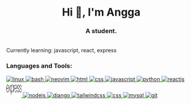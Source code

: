 <h1 align="center">Hi 👋, I'm Angga</h1>
<h3 align="center">A student.</h3>
<br>
Currently learning: javascript, react, express
<br>

<h3 align="left">Languages and Tools:</h3>
<p align="left">
    <a href="https://www.linux.org/" target="_blank" rel="noreferrer"> <img src="https://raw.githubusercontent.com/rahuldkjain/github-profile-readme-generator/master/src/images/icons/Other/linux.svg" alt="linux" width="40" height="40"/>
    </a>
    <a href="https://www.gnu.org/software/bash/" target="_blank" rel="noreferrer"> <img src="https://upload.wikimedia.org/wikipedia/commons/thumb/4/4b/Bash_Logo_Colored.svg/512px-Bash_Logo_Colored.svg.png?20180723054350" alt="bash" width="40" height="40"/>
    </a>
    <a href="https://www.neovim.io/" target="_blank" rel="noreferrer">
        <img src="https://upload.wikimedia.org/wikipedia/commons/thumb/3/3a/Neovim-mark.svg/1200px-Neovim-mark.svg.png" alt="neovim" width="40" height="40"/>
    </a>
    <a href="https://www.w3.org/html/" target="_blank" rel="noreferrer"> <img src="https://raw.githubusercontent.com/rahuldkjain/github-profile-readme-generator/master/src/images/icons/FrontendDevelopment/html.svg" alt="html" width="40" height="40"/>
    </a>
    <a href="https://www.w3.org/css/" target="_blank" rel="noreferrer"> <img src="https://raw.githubusercontent.com/rahuldkjain/github-profile-readme-generator/master/src/images/icons/FrontendDevelopment/css.svg" alt="css" width="40" height="40"/>
    </a>
    <a href="https://www.javascript.com/" target="_blank" rel="noreferrer"> <img src="https://raw.githubusercontent.com/rahuldkjain/github-profile-readme-generator/master/src/images/icons/ProgrammingLanguages/javascript.svg" alt="javascript" width="40" height="40"/>
    </a>
    <a href="https://www.python.org/" target="_blank" rel="noreferrer"> <img src="https://raw.githubusercontent.com/rahuldkjain/github-profile-readme-generator/master/src/images/icons/ProgrammingLanguages/python.svg" alt="python" width="40" height="40"/>
    </a>
    <a href="https://www.reactjs.org/" target="_blank" rel="noreferrer"> <img src="https://raw.githubusercontent.com/rahuldkjain/github-profile-readme-generator/master/src/images/icons/FrontendDevelopment/reactjs.svg" alt="reactjs" width="40" height="40"/>
    </a>
    <a href="https://expressjs.com/" target="_blank" rel="noreferrer"> <img src="https://raw.githubusercontent.com/rahuldkjain/github-profile-readme-generator/master/src/images/icons/BackendDevelopment/express.svg" alt="expressjs" width="40" height="40"/>
    </a>
    <a href="https://nodejs.org/" target="_blank" rel="noreferrer"> <img src="https://raw.githubusercontent.com/rahuldkjain/github-profile-readme-generator/master/src/images/icons/BackendDevelopment/nodejs.svg" alt="nodejs" width="40" height="40"/>
    </a>
    <a href="https://www.djangoproject.com" target="_blank" rel="noreferrer"> <img src="https://cdn.worldvectorlogo.com/logos/django.svg" alt="django" width="40" height="40"/>
    </a>
    <a href="https://www.tailwindcss.com" target="_blank" rel="noreferrer"> <img src="https://raw.githubusercontent.com/rahuldkjain/github-profile-readme-generator/master/src/images/icons/FrontendDevelopment/tailwind.svg" alt="tailwindcss" width="40" height="40"/>
    </a>
    <a href="https://requests.readthedocs.io/en/latest/" target="_blank" rel="noreferrer"> <img src="https://upload.wikimedia.org/wikipedia/commons/a/aa/Requests_Python_Logo.png" alt="css" width="40" height="40"/>
    </a>
    <a href="https://www.mysql.com" target="_blank" rel="noreferrer"> <img src="https://raw.githubusercontent.com/rahuldkjain/github-profile-readme-generator/master/src/images/icons/Database/mysql.svg" alt="mysql" width="40" height="40"/>
    </a>
    <a href="https://www.git-scm.com" target="_blank" rel="noreferrer"> <img src="https://raw.githubusercontent.com/rahuldkjain/github-profile-readme-generator/master/src/images/icons/Other/git.svg" alt="git" width="40" height="40"/>
    </a>
</p>
